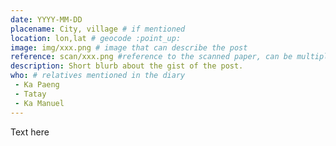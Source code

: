 ```yaml
---
date: YYYY-MM-DD
placename: City, village # if mentioned
location: lon,lat # geocode :point_up:
image: img/xxx.png # image that can describe the post
reference: scan/xxx.png #reference to the scanned paper, can be multiple pages, use `,` as separator.
description: Short blurb about the gist of the post.
who: # relatives mentioned in the diary
 - Ka Paeng
 - Tatay
 - Ka Manuel
---
```


Text here
